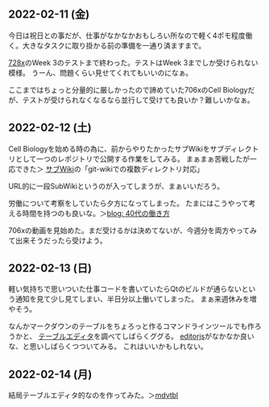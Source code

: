 ## 2022-02-11 (金)

今日は祝日との事だが、仕事がなかなかおもしろい所なので軽く4ポモ程度働く。大きなタスクに取り掛かる前の準備を一通り済ますまで。

[728x](728x.md)のWeek 3のテストまで終わった。テストはWeek 3までしか受けられない模様。
うーん、問題くらい見せてくれてもいいのになぁ。

ここまではちょっと分量的に厳しかったので諦めていた706xのCell Biologyだが、テストが受けられなくなるなら並行して受けても良いか？難しいかなぁ。

## 2022-02-12 (土)

Cell Biologyを始める時の為に、前からやりたかったサブWikiをサブディレクトリとして一つのレポジトリで公開する作業をしてみる。
まぁまぁ苦戦したが一応できた＞ [サブWiki](サブWiki.md)の「git-wikiでの複数ディレクトリ対応」

URL的に一段SubWikiというのが入ってしまうが、まぁいいだろう。

労働について考察をしていたら夕方になってしまった。
たまにはこうやって考える時間を持つのも良いな。＞[blog: 40代の働き方](https://karino2.github.io/2022/02/12/workstyle_forty.html)

706xの動画を見始めた。まだ受けるかは決めてないが、今週分を両方やってみて出来そうだったら受けよう。

## 2022-02-13 (日)

軽い気持ちで思いついた仕事コードを書いていたらQtのビルドが通らないという通知を見て少し見てしまい、半日分以上働いてしまった。
まぁ来週休みを増やそう。

なんかマークダウンのテーブルをちょろっと作るコマンドラインツールでも作ろうかと、
[テーブルエディタ](テーブルエディタ.md)を調べてしばらくググる。
[editorjs](editorjs.md)がなかなか良いな、と思いしばらくつついてみる。
これはいいかもしれない。

## 2022-02-14 (月)

結局テーブルエディタ的なのを作ってみた。＞[mdvtbl](mdvtbl.md)